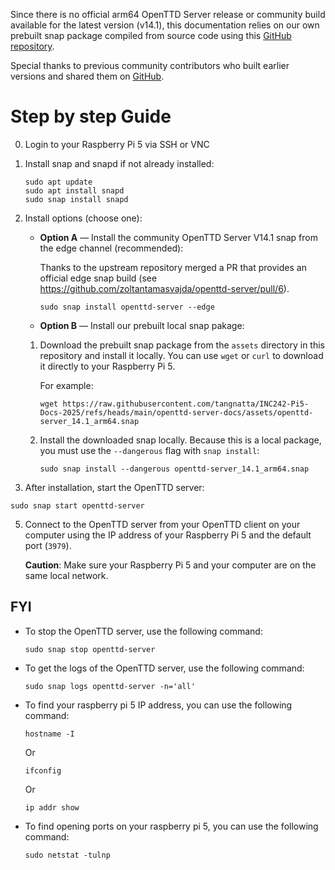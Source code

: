 Since there is no official arm64 OpenTTD Server release or community build available for the latest version (v14.1), this documentation relies on our own prebuilt snap package compiled from source code using this [GitHub repository](https://github.com/tangnatta/openttd-server/).

Special thanks to previous community contributors who built earlier versions and shared them on [GitHub](https://github.com/zoltantamasvajda/openttd-server).

# Step by step Guide

0. Login to your Raspberry Pi 5 via SSH or VNC
1. Install snap and snapd if not already installed:
   ```
   sudo apt update
   sudo apt install snapd
   sudo snap install snapd
   ```
2. Install options (choose one):

   - **Option A** — Install the community OpenTTD Server V14.1 snap from the edge channel (recommended):

     Thanks to the upstream repository merged a PR that provides an official edge snap build (see https://github.com/zoltantamasvajda/openttd-server/pull/6).

     ```
     sudo snap install openttd-server --edge
     ```

   - **Option B** — Install our prebuilt local snap pakage:

   1. Download the prebuilt snap package from the `assets` directory in this repository and install it locally. You can use `wget` or `curl` to download it directly to your Raspberry Pi 5.

      For example:

      ```
      wget https://raw.githubusercontent.com/tangnatta/INC242-Pi5-Docs-2025/refs/heads/main/openttd-server-docs/assets/openttd-server_14.1_arm64.snap
      ```

   2. Install the downloaded snap locally. Because this is a local package, you must use the `--dangerous` flag with `snap install`:

      ```
      sudo snap install --dangerous openttd-server_14.1_arm64.snap
      ```

3. After installation, start the OpenTTD server:

```
sudo snap start openttd-server
```

5. Connect to the OpenTTD server from your OpenTTD client on your computer using the IP address of your Raspberry Pi 5 and the default port (`3979`).

   **Caution**: Make sure your Raspberry Pi 5 and your computer are on the same local network.

## FYI

- To stop the OpenTTD server, use the following command:
  ```
  sudo snap stop openttd-server
  ```
- To get the logs of the OpenTTD server, use the following command:
  ```
  sudo snap logs openttd-server -n='all'
  ```
- To find your raspberry pi 5 IP address, you can use the following command:
  ```
  hostname -I
  ```
  Or
  ```
  ifconfig
  ```
  Or
  ```
  ip addr show
  ```
- To find opening ports on your raspberry pi 5, you can use the following command:
  ```
  sudo netstat -tulnp
  ```
